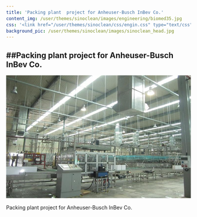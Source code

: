 ```yaml
---
title: 'Packing plant  project for Anheuser-Busch InBev Co.'
content_img: /user/themes/sinoclean/images/engineering/biomed35.jpg
css: '<link href="/user/themes/sinoclean/css/engin.css" type="text/css" rel="stylesheet" />'
background_pic: /user/themes/sinoclean/images/sinoclean_head.jpg
---
```


##Packing plant  project for Anheuser-Busch InBev Co.
---



![Pic1](/user/themes/sinoclean/images/engineering/biomed35.jpg)


Packing plant  project for Anheuser-Busch InBev Co.
